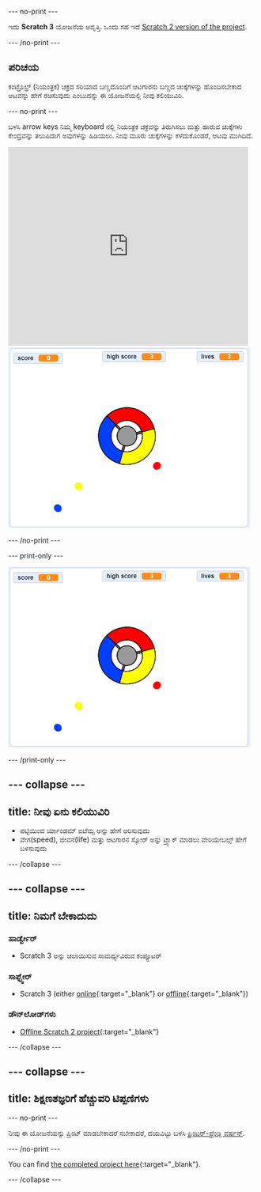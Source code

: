 \--- no-print \---

ಇದು **Scratch 3** ಯೋಜನೆಯ ಆವೃತ್ತಿ. ಒಂದು ಸಹ ಇದೆ [Scratch 2 version of the project](https://projects.raspberrypi.org/en/projects/catch-the-dots-scratch2).

\--- /no-print \---

## ಪರಿಚಯ

ಕಂಟ್ರೊಲ್ರ್ (ನಿಯಂತ್ರಕ) ಚಕ್ರದ ಸರಿಯಾದ ಬಣ್ಣದೊಂದಿಗೆ ಆಟಗಾರನು ಬಣ್ಣದ ಚುಕ್ಕೆಗಳನ್ನು ಹೊಂದಿಸಬೇಕಾದ ಆಟವನ್ನು ಹೇಗೆ ರಚಿಸುವುದು ಎಂಬುದನ್ನು ಈ ಯೋಜನೆಯಲ್ಲಿ ನೀವು ಕಲಿಯುವಿರಿ.

\--- no-print \---

ಬಳಸಿ arrow keys ನಿಮ್ಮ keyboard ನಲ್ಲಿ ನಿಯಂತ್ರಕ ಚಕ್ರವನ್ನು ತಿರುಗಿಸಲು ಮತ್ತು ಹಾರುವ ಚುಕ್ಕೆಗಳು ಕೇಂದ್ರವನ್ನು ತಲುಪಿದಾಗ ಅವುಗಳನ್ನು ಹಿಡಿಯಲು. ನೀವು ಮೂರು ಚುಕ್ಕೆಗಳನ್ನು ಕಳೆದುಕೊಂಡರೆ, ಆಟವು ಮುಗಿದಿದೆ.

<div class="scratch-preview">
  <iframe allowtransparency="true" width="485" height="402" src="https://scratch.mit.edu/projects/embed/252923761/?autostart=false" frameborder="0" scrolling="no"></iframe>
  <img src="images/dots-final.png">
</div>

\--- /no-print \---

\--- print-only \---

![Dots screenshot](images/dots-final.png)

\--- /print-only \---

## \--- collapse \---

## title: ನೀವು ಏನು ಕಲಿಯುವಿರಿ

+ ಪಟ್ಟಿಯಿಂದ ರ್ಯಾಂಡಮ್ ಐಟೆಮ್ಸ ಅನ್ನು ಹೇಗೆ ಆರಿಸುವುದು
+ ವೇಗ(speed), ಜೀವನ(life) ಮತ್ತು ಆಟಗಾರನ ಸ್ಕೋರ್ ಅನ್ನು ಟ್ರ್ಯಾಕ್ ಮಾಡಲು ವೇರಿಯೇಬಲ್ಸ್ ಹೇಗೆ ಬಳಸುವುದು

\--- /collapse \---

## \--- collapse \---

## title: ನಿಮಗೆ ಬೇಕಾದುದು

### ಹಾರ್ಡ್ವೇರ್

+ Scratch 3 ಅನ್ನು ಚಲಾಯಿಸುವ ಸಾಮರ್ಥ್ಯವಿರುವ ಕಂಪ್ಯೂಟರ್

### ಸಾಫ್ಟ್ವೇರ್

+ Scratch 3 (either [online](https://rpf.io/scratchon){:target="_blank"} or [offline](https://rpf.io/scratchoff){:target="_blank"})

### ಡೌನ್‌ಲೋಡ್‌ಗಳು

+ [Offline Scratch 2 project](https://rpf.io/p/en/catch-the-dots-go){:target="_blank"}

\--- /collapse \---

## \--- collapse \---

## title: ಶಿಕ್ಷಣತಜ್ಞರಿಗೆ ಹೆಚ್ಚುವರಿ ಟಿಪ್ಪಣಿಗಳು

\--- no-print \---

ನೀವು ಈ ಯೋಜನೆಯನ್ನು ಪ್ರಿಂಟ್ ಮಾಡಬೇಕಾದರೆ ಸಬೇಕಾದರೆ, ದಯವಿಟ್ಟು ಬಳಸಿ [ಪ್ರಿಂಟರ್-ಫ್ರೆಂಡ್ಲಿ ವರ್ಷನ್](https://projects.raspberrypi.org/en/projects/catch-the-dots/print).

\--- /no-print \---

You can find [the completed project here](https://rpf.io/p/en/catch-the-dots-get){:target="_blank"}.

\--- /collapse \---